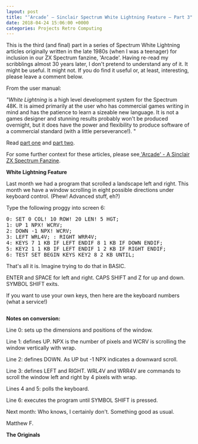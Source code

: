 ```yaml
---
layout: post
title: "‘Arcade’ – Sinclair Spectrum White Lightning Feature – Part 3"
date: 2018-04-24 15:06:00 +0000
categories: Projects Retro Computing
---
```


<!-- wp:paragraph -->
<p>This is the third (and final) part in a series of Spectrum White Lightning articles originally written in the late 1980s (when I was a teenager) for inclusion in our ZX Spectrum fanzine, 'Arcade'. Having re-read my scribblings almost 30 years later, I don't pretend to understand any of it. It might be useful. It might not. If you do find it useful or, at least, interesting, please leave a comment below.</p>
<!-- /wp:paragraph -->

<!-- wp:paragraph -->
<p>From the user manual:</p>
<!-- /wp:paragraph -->

<!-- wp:paragraph -->
<p><em>"White Lightning</em>&nbsp;is a high level development system for the Spectrum 48K.&nbsp;It is aimed primarily at the user who has commercial games writing in mind and has the patience to learn a sizeable new language. It is not a games designer and stunning results probably won't be produced overnight, but it does have the power and flexibility to produce software of a commercial standard (with a little perseverance!). "</p>
<!-- /wp:paragraph -->

<!-- wp:paragraph -->
<p>Read <a href="https://www.circleseven.co.uk/arcade-sinclair-spectrum-white-lightning-feature-part-1/">part one</a> and <a href="https://www.circleseven.co.uk/arcade-sinclair-spectrum-white-lightning-feature-part-2/">part two</a>.</p>
<!-- /wp:paragraph -->

<!-- wp:paragraph -->
<p>For some further context for these articles, please see<a href="https://www.circleseven.co.uk/arcade-a-sinclair-zx-spectrum-fanzine/" data-type="post" data-id="121"> 'Arcade' - A Sinclair ZX Spectrum Fanzine</a>.</p>
<!-- /wp:paragraph -->

<!-- wp:paragraph -->
<p><strong>White Lightning Feature</strong></p>
<!-- /wp:paragraph -->

<!-- wp:paragraph -->
<p>Last month we had a program that scrolled a landscape left and right. This month we have a window scrolling in eight possible directions under keyboard control. (Phew! Advanced stuff, eh?)</p>
<!-- /wp:paragraph -->

<!-- wp:paragraph -->
<p>Type the following proggy into screen 6:</p>
<!-- /wp:paragraph -->

<!-- wp:preformatted -->
<pre class="wp-block-preformatted">0: SET 0 COL! 10 ROW! 20 LEN! 5 HGT;<br>1: UP 1 NPX! WCRV;<br>2: DOWN -1 NPX! WCRV;<br>3: LEFT WRL4V; : RIGHT WRR4V;<br>4: KEYS 7 1 KB IF LEFT ENDIF 8 1 KB IF DOWN ENDIF;<br>5: KEY2 1 1 KB IF LEFT ENDIF 1 2 KB IF RIGHT ENDIF;<br>6: TEST SET BEGIN KEYS KEY2 8 2 KB UNTIL;</pre>
<!-- /wp:preformatted -->

<!-- wp:paragraph -->
<p>That's all it is. Imagine trying to do that in BASIC.</p>
<!-- /wp:paragraph -->

<!-- wp:paragraph -->
<p>ENTER and SPACE for left and right. CAPS SHIFT and Z for up and down. SYMBOL SHIFT exits.</p>
<!-- /wp:paragraph -->

<!-- wp:paragraph -->
<p>If you want to use your own keys, then here are the keyboard numbers (what a service!)</p>
<!-- /wp:paragraph -->

<!-- wp:gallery {"ids":[99],"linkTo":"media","sizeSlug":"medium","align":"left"} -->
<figure class="wp-block-gallery alignleft has-nested-images columns-default is-cropped"><!-- wp:image {"id":99,"sizeSlug":"medium","linkDestination":"media","style":{"border":{"radius":"6px"}}} -->
<figure class="wp-block-image size-medium has-custom-border"><a href="https://res.cloudinary.com/circleseven/image/upload/IMG_2236-e1520947600686-scaled.jpg"><img src="https://res.cloudinary.com/circleseven/image/upload/IMG_2236-e1520947600686-300x225.jpg" alt="" class="wp-image-99" style="border-radius:6px"/></a></figure>
<!-- /wp:image --></figure>
<!-- /wp:gallery -->

<!-- wp:paragraph -->
<p><strong>Notes on conversion:</strong></p>
<!-- /wp:paragraph -->

<!-- wp:paragraph -->
<p>Line 0: sets up the dimensions and positions of the window.</p>
<!-- /wp:paragraph -->

<!-- wp:paragraph -->
<p>Line 1: defines UP. NPX is the number of pixels and WCRV is scrolling the window vertically with wrap.</p>
<!-- /wp:paragraph -->

<!-- wp:paragraph -->
<p>Line 2: defines DOWN. As UP but -1 NPX indicates a downward scroll.</p>
<!-- /wp:paragraph -->

<!-- wp:paragraph -->
<p>Line 3: defines LEFT and RIGHT. WRL4V and WRR4V are commands to scroll the window left and right by 4 pixels with wrap.</p>
<!-- /wp:paragraph -->

<!-- wp:paragraph -->
<p>Lines 4 and 5: polls the keyboard.</p>
<!-- /wp:paragraph -->

<!-- wp:paragraph -->
<p>Line 6: executes the program until SYMBOL SHIFT is pressed.</p>
<!-- /wp:paragraph -->

<!-- wp:paragraph -->
<p>Next month: Who knows, I certainly don't. Something good as usual.</p>
<!-- /wp:paragraph -->

<!-- wp:paragraph -->
<p>Matthew F.</p>
<!-- /wp:paragraph -->

<!-- wp:paragraph -->
<p><strong>The Originals</strong></p>
<!-- /wp:paragraph -->

<!-- wp:gallery {"linkTo":"media","sizeSlug":"medium","align":"left"} -->
<figure class="wp-block-gallery alignleft has-nested-images columns-default is-cropped"><!-- wp:image {"id":102,"sizeSlug":"medium","linkDestination":"media","style":{"border":{"radius":"6px"}}} -->
<figure class="wp-block-image size-medium has-custom-border"><a href="https://res.cloudinary.com/circleseven/image/upload/IMG_2234-scaled.jpg"><img src="https://res.cloudinary.com/circleseven/image/upload/IMG_2234-225x300.jpg" alt="" class="wp-image-102" style="border-radius:6px"/></a></figure>
<!-- /wp:image -->

<!-- wp:image {"id":100,"sizeSlug":"medium","linkDestination":"media","style":{"border":{"radius":"6px"}}} -->
<figure class="wp-block-image size-medium has-custom-border"><a href="https://res.cloudinary.com/circleseven/image/upload/IMG_2235-scaled.jpg"><img src="https://res.cloudinary.com/circleseven/image/upload/IMG_2235-225x300.jpg" alt="" class="wp-image-100" style="border-radius:6px"/></a></figure>
<!-- /wp:image --></figure>
<!-- /wp:gallery -->